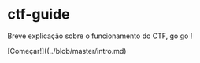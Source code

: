 # ctf-guide
Breve explicação sobre o funcionamento do CTF, go go !

 [Começar!]((../blob/master/intro.md) 
